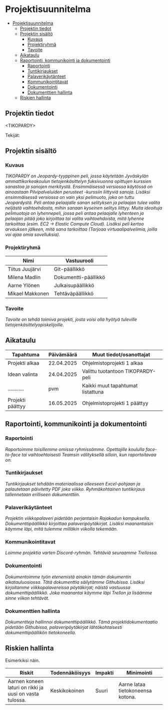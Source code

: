 # Projektisuunnitelma

- [Projektisuunnitelma](#projektisuunnitelma)
  - [Projektin tiedot](#projektin-tiedot)
  - [Projektin sisältö](#projektin-sisältö)
    - [Kuvaus](#kuvaus)
    - [Projektiryhmä](#projektiryhmä)
    - [Tavoite](#tavoite)
  - [Aikataulu](#aikataulu)
  - [Raportointi, kommunikointi ja dokumentointi](#raportointi-kommunikointi-ja-dokumentointi)
    - [Raportointi](#raportointi)
    - [Tuntikirjaukset](#tuntikirjaukset)
    - [Palaverikäytänteet](#palaverikäytänteet)
    - [Kommunikointitavat](#kommunikointitavat)
    - [Dokumentointi](#dokumentointi)
    - [Dokumenttien hallinta](#dokumenttien-hallinta)
  - [Riskien hallinta](#riskien-hallinta)

## Projektin tiedot

\<TIKOPARDY>

Tekijät:

## Projektin sisältö

### Kuvaus

_TIKOPARDY on Jeopardy-tyyppinen peli, jossa käytetään Jyväskylän ammattikorkeakoulun tietojenkäsittelyn fuksivuonna opittujen kurssien sanastoa ja sanojen merkitystä. Ensimmäisessä versiossa käytössä on ainoastaan Pilvipalveluiden perusteet -kurssiin liittyviä sanoja. Lisäksi ensimmäisessä versiossa on vain yksi pelimuoto, joka on tuttu Jeopardystä. Peli antaa pelaajalle sanan selityksen ja pelaajan tulee valita neljästä vaihtoehdosta, mihin sanaan kyseinen selitys liittyy. Muita ideoituja pelimuotoja on lyhennepeli, jossa peli antaa pelaajalle lyhenteen ja pelaajan pitää joko kirjoittaa tai valita vaihtoehdoista, mitä lyhenne tarkoittaa (esim. EC2 -> Elastic Compute Cloud). Lisäksi peli kertoo arvauksen jälkeen, mitä sana tarkoittaa (Tarjoaa virtuaalipalvelimia, joilla voi ajaa omia sovelluksia)._

### Projektiryhmä

| Nimi            | Vastuurooli          |
| --------------- | -------------------- |
| Tiitus Juujärvi | Git-päällikkö        |
| Milena Madlin   | Dokumentti-päällikkö |
| Aarne Ylönen    | Julkaisupäällikkö    |
| Mikael Makkonen | Tehtäväpäällikkö     |

### Tavoite

_Tavoite on tehdä toimiva projekti, josta voisi olla hyötyä tuleville tietojenkäsittelyopiskelijoille._

## Aikataulu

| Tapahtuma        | Päivämäärä | Muut tiedot/osanottajat           |
| ---------------- | ---------- | --------------------------------- |
| Projekti alkaa   | 22.04.2025 | Ohjelmistoprojekti 1 alkaa        |
| Idean valinta    | 24.04.2025 | Valittu tuotantoon TIKOPARDY-peli |
| ............     | pvm        | Kaikki muut tapahtumat listattuna |
| Projekti päättyy | 16.05.2025 | Ohjelmistoprojekti 1 päättyy      |

## Raportointi, kommunikointi ja dokumentointi

### Raportointi

_Raportoimme toisillemme omissa ryhmissämme. Opettajille koululla face-to-face tai vaihtoehtoisesti Teamsin välityksellä silloin, kun raportoitavaa on._

### Tuntikirjaukset

_Tuntikirjaukset tehdään materiaalissa olleeseen Excel-pohjaan ja palautetaan päivitetty PDF joka viikko. Ryhmäkohtainen tuntikirjaus tallennetaan erilliseen dokumenttiin._

### Palaverikäytänteet

_Projektin viikkopalaveri pidetään perjantaisin Rajakadun kampuksella. Dokumenttipäällikkö kirjoittaa palaveripöytäkirjat. Lisäksi maanantaisin käymme läpi, mitä tulemme milläkin viikolla tekemään._

### Kommunikointitavat

_Loimme projektia varten Discord-ryhmän. Tehtäviä seuraamme Trellossa._

### Dokumentointi

_Dokumentoimme työn etenemistä ainakin tämän dokumentin aikatauluosiossa. Tätä dokumenttia säilytämme Githubissa. Lisäksi kirjoitamme viikkopalavereissa pöytäkirjat; näistä vastuussa dokumenttipäällikkö. Joka maanantai käymme läpi Trellon ja lisäämme sinne viikon tehtävät._

### Dokumenttien hallinta

_Dokumentteja hallinnoi dokumenttipäällikkö. Tämä projektidokumentaatio pidetään Githubissa, palaveripöytäkirjat lähtökohtaisesti dokumenttipäällikön tietokoneella._

## Riskien hallinta

Esimerkiksi näin.

| Riskit                                                  | Todennäköisyys | Impakti | Minimointi                        |
| ------------------------------------------------------- | -------------- | ------- | --------------------------------- |
| Aarnen koneen laturi on rikki ja uusi on vasta tulossa. | Keskikokoinen  | Suuri   | Aarne lataa tietokoneensa kotona. |
